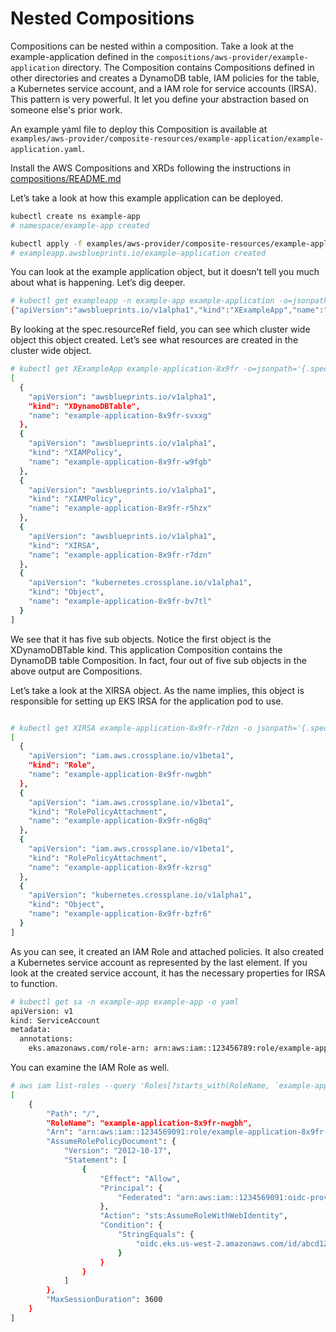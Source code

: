 # Nested Compositions

Compositions can be nested within a composition. Take a look at the example-application defined in the `compositions/aws-provider/example-application` directory. The Composition contains Compositions defined in other directories and creates a DynamoDB table, IAM policies for the table, a Kubernetes service account, and a IAM role for service accounts (IRSA). This pattern is very powerful. It let you define your abstraction based on someone else's prior work.

An example yaml file to deploy this Composition is available at  `examples/aws-provider/composite-resources/example-application/example-application.yaml`.  

Install the AWS Compositions and XRDs following the instructions in [compositions/README.md](../../compositions/README.md)

Let’s take a look at how this example application can be deployed. 

```bash
kubectl create ns example-app
# namespace/example-app created

kubectl apply -f examples/aws-provider/composite-resources/example-application/example-application.yaml
# exampleapp.awsblueprints.io/example-application created
```

You can look at the example application object, but it doesn’t tell you much about what is happening. Let’s dig deeper. 
```bash
# kubectl get exampleapp -n example-app example-application -o=jsonpath='{.spec.resourceRef}'
{"apiVersion":"awsblueprints.io/v1alpha1","kind":"XExampleApp","name":"example-application-8x9fr"}
```
By looking at the spec.resourceRef field, you can see which cluster wide object this object created.
Let’s see what resources are created in the cluster wide object. 

```bash
# kubectl get XExampleApp example-application-8x9fr -o=jsonpath='{.spec.resourceRefs}' | jq
[
  {
    "apiVersion": "awsblueprints.io/v1alpha1",
    "kind": "XDynamoDBTable",
    "name": "example-application-8x9fr-svxxg"
  },
  {
    "apiVersion": "awsblueprints.io/v1alpha1",
    "kind": "XIAMPolicy",
    "name": "example-application-8x9fr-w9fgb"
  },
  {
    "apiVersion": "awsblueprints.io/v1alpha1",
    "kind": "XIAMPolicy",
    "name": "example-application-8x9fr-r5hzx"
  },
  {
    "apiVersion": "awsblueprints.io/v1alpha1",
    "kind": "XIRSA",
    "name": "example-application-8x9fr-r7dzn"
  },
  {
    "apiVersion": "kubernetes.crossplane.io/v1alpha1",
    "kind": "Object",
    "name": "example-application-8x9fr-bv7tl"
  }
]
```

We see that it has five sub objects. Notice the first object is the XDynamoDBTable kind. This application Composition contains the DynamoDB table Composition. In fact, four out of five sub objects in the above output are Compositions. 

Let’s take a look at the XIRSA object. As the name implies, this object is responsible for setting up EKS IRSA for the application pod to use. 

```bash

# kubectl get XIRSA example-application-8x9fr-r7dzn -o jsonpath='{.spec.resourceRefs}' | jq
[
  {
    "apiVersion": "iam.aws.crossplane.io/v1beta1",
    "kind": "Role",
    "name": "example-application-8x9fr-nwgbh"
  },
  {
    "apiVersion": "iam.aws.crossplane.io/v1beta1",
    "kind": "RolePolicyAttachment",
    "name": "example-application-8x9fr-n6g8q"
  },
  {
    "apiVersion": "iam.aws.crossplane.io/v1beta1",
    "kind": "RolePolicyAttachment",
    "name": "example-application-8x9fr-kzrsg"
  },
  {
    "apiVersion": "kubernetes.crossplane.io/v1alpha1",
    "kind": "Object",
    "name": "example-application-8x9fr-bzfr6"
  }
]
```

As you can see, it created an IAM Role and attached policies.  It also created a Kubernetes service account as represented by the last element. If you look at the created service account, it has the necessary properties for IRSA to function. 

```bash
# kubectl get sa -n example-app example-app -o yaml
apiVersion: v1
kind: ServiceAccount
metadata:
  annotations:
    eks.amazonaws.com/role-arn: arn:aws:iam::123456789:role/example-application-8x9fr-nwgbh
```
You can examine the IAM Role as well.

```bash
# aws iam list-roles --query 'Roles[?starts_with(RoleName, `example-application`) == `true`]'
[
    {
        "Path": "/",
        "RoleName": "example-application-8x9fr-nwgbh",
        "Arn": "arn:aws:iam::1234569091:role/example-application-8x9fr-nwgbh",
        "AssumeRolePolicyDocument": {
            "Version": "2012-10-17",
            "Statement": [
                {
                    "Effect": "Allow",
                    "Principal": {
                        "Federated": "arn:aws:iam::1234569091:oidc-provider/oidc.eks.us-west-2.amazonaws.com/id/12345919291AVBD"
                    },
                    "Action": "sts:AssumeRoleWithWebIdentity",
                    "Condition": {
                        "StringEquals": {
                            "oidc.eks.us-west-2.amazonaws.com/id/abcd12345:sub": "system:serviceaccount:example-app:example-app"
                        }
                    }
                }
            ]
        },
        "MaxSessionDuration": 3600
    }
] 
```
